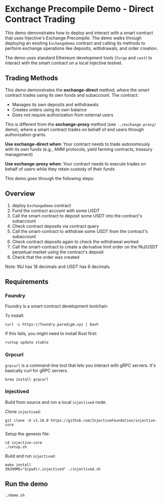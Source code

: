 # Exchange Precompile Demo - Direct Contract Trading

This demo demonstrates how to deploy and interact with a smart contract that uses Injective's Exchange Precompile. The demo walks through deploying an existing `ExchangeDemo` contract and calling its methods to perform exchange operations like deposits, withdrawals, and order creation.

The demo uses standard Ethereum development tools (`forge` and `cast`) to interact with the smart contract on a local Injective testnet.

## Trading Methods

This demo demonstrates the **exchange-direct** method, where the smart contract trades using its own funds and subaccount. The contract:
- Manages its own deposits and withdrawals
- Creates orders using its own balance
- Does not require authorization from external users

This is different from the **exchange-proxy** method (see `../exchange-proxy/` demo), where a smart contract trades on behalf of end users through authorization grants. 

**Use exchange-direct when**: Your contract needs to trade autonomously with its own funds (e.g., AMM protocols, yield farming contracts, treasury management)

**Use exchange-proxy when**: Your contract needs to execute trades on behalf of users while they retain custody of their funds

This demo goes through the following steps:

## Overview

1) deploy `ExchangeDemo` contract
2) Fund the contract account with some USDT
3) Call the smart-contract to deposit some USDT into the contract's subaccount
4) Check contract deposits via contract query
5) Call the smart-contract to withdraw some USDT from the contract's subaccount
6) Check contract deposits again to check the withdrawal worked
7) Call the smart-contract to create a derivative limit order on the INJ/USDT perpetual market using the contract's deposit
8) Check that the order was created

Note: INJ has 18 decimals and USDT has 6 decimals.

## Requirements

### Foundry

Foundry is a smart-contract development toolchain

To install:

```
curl -L https://foundry.paradigm.xyz | bash
```

If this fails, you might need to install Rust first:

```
rustup update stable
```

### Grpcurl

`grpcurl` is a command-line tool that lets you interact with gRPC servers. It's 
basically curl for gRPC servers.

```
brew install grpcurl
```

### Injectived

Build from source and run a local `injectived` node.

Clone `injectived`: 

```
git clone -b v1.16.0 https://github.com/InjectiveFoundation/injective-core 
```

Setup the genesis file:
```
cd injective-core
./setup.sh
```

Build and run `injectived`:
```
make install
INJHOME="$(pwd)/.injectived" ./injectived.sh
```

## Run the demo

```
./demo.sh
```